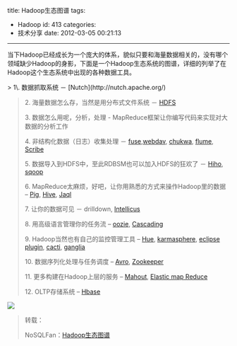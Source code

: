 title: Hadoop生态图谱
tags:
  - Hadoop
id: 413
categories:
  - 技术分享
date: 2012-03-05 00:21:13
---

当下Hadoop已经成长为一个庞大的体系，貌似只要和海量数据相关的，没有哪个领域缺少Hadoop的身影，下面是一个Hadoop生态系统的图谱，详细的列举了在Hadoop这个生态系统中出现的各种数据工具。
<!--more-->> 1\. 数据抓取系统 － [Nutch](http://nutch.apache.org/) 
> 
> 2\. 海量数据怎么存，当然是用分布式文件系统 － [HDFS](http://hadoop.apache.org/hdfs/) 
> 
> 3\. 数据怎么用呢，分析，处理 - MapReduce框架让你编写代码来实现对大数据的分析工作 
> 
> 4\. 非结构化数据（日志）收集处理 － [fuse](http://fuse.sourceforge.net/),[webdav](http://www.webdav.org/), [chukwa](http://incubator.apache.org/chukwa/), [flume](https://github.com/cloudera/flume/wiki), [Scribe](https://github.com/facebook/scribe) 
> 
> 5\. 数据导入到HDFS中，至此RDBSM也可以加入HDFS的狂欢了 － [Hiho](https://github.com/sonalgoyal/hiho), [sqoop](http://www.cloudera.com/downloads/sqoop/) 
> 
> 6\. MapReduce太麻烦，好吧，让你用熟悉的方式来操作Hadoop里的数据 – [Pig](http://pig.apache.org/), [Hive](http://hive.apache.org/), [Jaql](http://code.google.com/p/jaql/) 
> 
> 7\. 让你的数据可见 － drilldown, [Intellicus](http://www.intellicus.com/) 
> 
> 8\. 用高级语言管理你的任务流 – [oozie](http://yahoo.github.com/oozie/), [Cascading](http://www.cascading.org/) 
> 
> 9\. Hadoop当然也有自己的监控管理工具 – [Hue](https://github.com/cloudera/hue), [karmasphere](http://karmasphere.com/), [eclipse plugin](http://wiki.apache.org/hadoop/EclipsePlugIn), [cacti](http://www.cacti.net/), [ganglia](http://ganglia.sourceforge.net/) 
> 
> 10\. 数据序列化处理与任务调度 – [Avro](http://avro.apache.org/), [Zookeeper](http://zookeeper.apache.org/) 
> 
> 11\. 更多构建在Hadoop上层的服务 – [Mahout](http://mahout.apache.org/), [Elastic map Reduce](http://aws.amazon.com/elasticmapreduce/) 
> 
> 12\. OLTP存储系统 – [Hbase](http://hbase.apache.org/)  

![](http://pic.yupoo.com/iammutex/BKBq9XAQ/POqWJ.png)
  > 转载：
> 
> NoSQLFan：[Hadoop生态图谱](http://blog.nosqlfan.com/html/3675.html)
